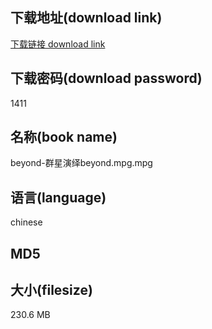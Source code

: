 ## 下载地址(download link)
[下载链接 download link](https://tutu365.netlify.app/?s=beyond-%E7%BE%A4%E6%98%9F%E6%BC%94%E7%BB%8Ebeyond.mpg)

## 下载密码(download password)
1411

## 名称(book name)
beyond-群星演绎beyond.mpg.mpg

## 语言(language)
chinese

## MD5


## 大小(filesize)
230.6 MB
